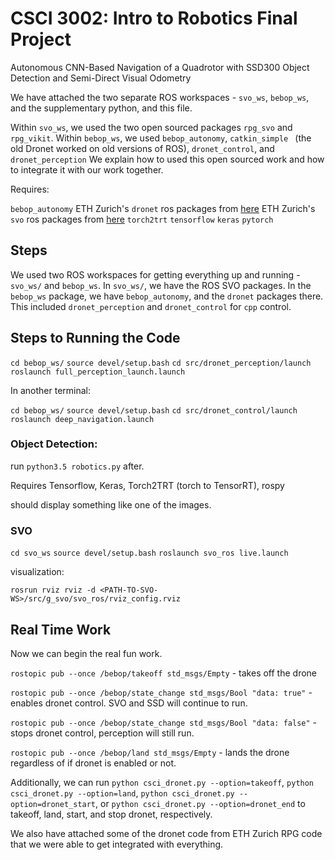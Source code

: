 # CSCI 3002: Intro to Robotics Final Project

Autonomous CNN-Based Navigation of a Quadrotor with SSD300 Object Detection and Semi-Direct Visual Odometry

We have attached the two separate ROS workspaces - `svo_ws`, `bebop_ws`, and the supplementary python, and this file.

Within `svo_ws`, we used the two open sourced packages `rpg_svo` and `rpg_vikit`.
Within `bebop_ws`, we used `bebop_autonomy`, `catkin_simple ` (the old Dronet worked on old versions of ROS), `dronet_control`, and `dronet_perception`
We explain how to used this open sourced work and how to integrate it with our work together.

Requires:

`bebop_autonomy`
ETH Zurich's `dronet` ros packages from [here](https://github.com/uzh-rpg/rpg_public_dronet/)
ETH Zurich's `svo` ros packages from [here](https://github.com/uzh-rpg/rpg_svo)
`torch2trt`
`tensorflow`
`keras`
`pytorch`

## Steps

We used two ROS workspaces for getting everything up and running - `svo_ws/` and `bebop_ws`.
In `svo_ws/`, we have the ROS SVO packages. In the `bebop_ws` package, we have `bebop_autonomy`, and the
`dronet` packages there. This included `dronet_perception` and `dronet_control` for `cpp` control.


## Steps to Running the Code
`cd bebop_ws/`
`source devel/setup.bash`
`cd src/dronet_perception/launch`
`roslaunch full_perception_launch.launch`

In another terminal:

`cd bebop_ws/`
`source devel/setup.bash`
`cd src/dronet_control/launch`
`roslaunch deep_navigation.launch`

### Object Detection:
run `python3.5 robotics.py` after.

Requires Tensorflow, Keras, Torch2TRT (torch to TensorRT), rospy

should display something like one of the images.

### SVO
`cd svo_ws`
`source devel/setup.bash`
`roslaunch svo_ros live.launch`

visualization:

`rosrun rviz rviz -d <PATH-TO-SVO-WS>/src/g_svo/svo_ros/rviz_config.rviz`

## Real Time Work

Now we can begin the real fun work.

`rostopic pub --once /bebop/takeoff std_msgs/Empty` - takes off the drone

`rostopic pub --once /bebop/state_change std_msgs/Bool "data: true"` - enables dronet control. SVO and SSD will continue to run.

`rostopic pub --once /bebop/state_change std_msgs/Bool "data: false"` - stops dronet control, perception will still run.

`rostopic pub --once /bebop/land std_msgs/Empty` - lands the drone regardless of if dronet is enabled or not.

Additionally, we can run `python csci_dronet.py --option=takeoff`, `python csci_dronet.py --option=land`, `python csci_dronet.py --option=dronet_start`, or `python csci_dronet.py --option=dronet_end` to takeoff, land, start, and stop dronet, respectively.

We also have attached some of the dronet code from ETH Zurich RPG code that we were able to get integrated with everything.
